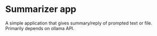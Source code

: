 # Summarizer app

A simple application that gives summary/reply of prompted text or file. Primarily depends on ollama API. 
